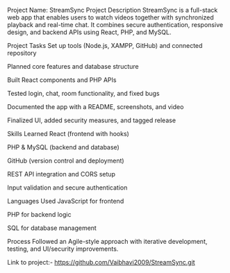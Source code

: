 Project Name: StreamSync
Project Description
StreamSync is a full-stack web app that enables users to watch videos together with synchronized playback and real-time chat. It combines secure authentication, responsive design, and backend APIs using React, PHP, and MySQL.

Project Tasks
Set up tools (Node.js, XAMPP, GitHub) and connected repository

Planned core features and database structure

Built React components and PHP APIs

Tested login, chat, room functionality, and fixed bugs

Documented the app with a README, screenshots, and video

Finalized UI, added security measures, and tagged release

Skills Learned
React (frontend with hooks)

PHP & MySQL (backend and database)

GitHub (version control and deployment)

REST API integration and CORS setup

Input validation and secure authentication

Languages Used
JavaScript for frontend

PHP for backend logic

SQL for database management

Process
Followed an Agile-style approach with iterative development, testing, and UI/security improvements.

Link to project:- https://github.com/Vaibhavi2009/StreamSync.git
